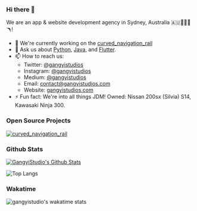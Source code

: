 ### Hi there 👋

We are an app & website development agency in Sydney, Australia 🇦🇺🌉🦘🐨🪃! 

- 🔭 We're currently working on the [curved_navigation_rail](https://github.com/gangyistudios/curved_navigation_rail)
- 💬 Ask us about [Python](https://www.python.org/), [Java](https://www.java.com/en/), and [Flutter](https://flutter.dev).
- 📫 How to reach us: 
  - Twitter:   [@gangyistudios](https://twitter.com/gangyistudios)
  - Instagram: [@gangyistudios](https://www.instagram.com/gangyistudios/)
  - Medium:    [@gangyistudios](https://medium.com/@gangyistudios)
  - Email:     [contact@gangyistudios.com](mailto:contact@gangyistudios.com)
  - Website:   [gangyistudios.com](http://gangyistudios.com)
- ⚡ Fun fact: We're into all things JDM! Owned: Nissan 200sx (Silvia) S14, Kawasaki Ninja 300. 

### Open Source Projects

[![curved_navigation_rail](https://github-readme-stats.vercel.app/api/pin/?username=gangyistudios&repo=curved_navigation_rail)](https://github.com/gangyistudios/curved_navigation_rail)


### Github Stats

[![GangyiStudio's Github Stats](https://github-readme-stats.vercel.app/api?username=gangyistudios&count_private=true&theme=default&show_icons=true)]()

![Top Langs](https://github-readme-stats.vercel.app/api/top-langs/?username=gangyistudios&layout=compact)

### Wakatime 

![gangyistudio's wakatime stats](https://github-readme-stats.vercel.app/api/wakatime?username=gangyistudios)

<!--
**gangyistudios/gangyistudios** is a ✨ _special_ ✨ repository because its `README.md` (this file) appears on your GitHub profile.

Here are some ideas to get you started:

- 🔭 I’m currently working on ...
- 🌱 I’m currently learning ...
- 👯 I’m looking to collaborate on ...
- 🤔 I’m looking for help with ...
- 💬 Ask me about ...
- 📫 How to reach me: ...
- 😄 Pronouns: ...
- ⚡ Fun fact: ...
-->

